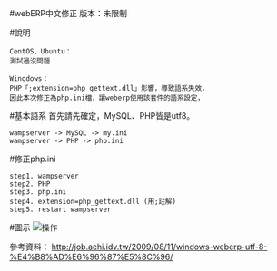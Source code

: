 #webERP中文修正
版本：未限制

#說明
```
CentOS、Ubuntu：
測試過沒問題

Winodows：
PHP「;extension=php_gettext.dll」影響，導致語系失效，
因此本次修正為php.ini檔，讓weberp使用該套件的語系設定，
```

#基本語系
首先請先確定，MySQL、PHP皆是utf8。
```
wampserver -> MySQL -> my.ini
wampserver -> PHP -> php.ini
```

#修正php.ini
```
step1. wampserver
step2. PHP
step3. php.ini
step4. extension=php_gettext.dll (用;註解)
step5. restart wampserver
```

#圖示
![操作](http://i.imgur.com/98Cp5aD.jpg)

參考資料：
http://job.achi.idv.tw/2009/08/11/windows-weberp-utf-8-%E4%B8%AD%E6%96%87%E5%8C%96/
